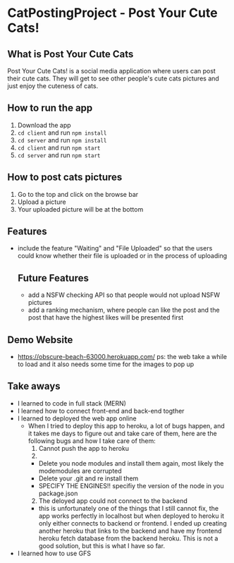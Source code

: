 # CatPostingProject - Post Your Cute Cats!


## What is Post Your Cute Cats
Post Your Cute Cats! is a social media application where users can post their cute cats. They will get to see other people's cute cats pictures and just enjoy the cuteness of cats.


## How to run the app
1. Download the app
2. `cd client` and run `npm install`
3. `cd server` and run `npm install`
4. `cd client` and run `npm start`
5. `cd server` and run `npm start`

## How to post cats pictures
1. Go to the top and click on the browse bar
2. Upload a picture
3. Your uploaded picture will be at the bottom

## Features
- include the feature "Waiting" and "File Uploaded" so that the users could know whether their file is uploaded or in the process of uploading

  ## Future Features
  
  - add a NSFW checking API so that people would not upload NSFW pictures
  - add a ranking mechanism, where people can like the post and the post that have the highest likes will be presented first
 
## Demo Website
- https://obscure-beach-63000.herokuapp.com/
ps: the web take a while to load and it also needs some time for the images to pop up

## Take aways
- I learned to code in full stack (MERN)
- I learned how to connect front-end and back-end togther
- I learned to deployed the web app online
  - When I tried to deploy this app to heroku, a lot of bugs happen, and it takes me days to figure out and take care of them, here are the following bugs and how I take care of them:
    1. Cannot push the app to heroku  
      2. 
      - Delete you node modules and install them again, most likely the modemodules are corrupted
      - Delete your .git and re install them
      - SPECIFY THE ENGINES!! specifiy the version of the node in you package.json
    2. The deloyed app could not connect to the backend
      - this is unfortunately one of the things that I still cannot fix, the app works perfectly in localhost but when deployed to heroku it only either connects to backend or frontend. I ended up creating another heroku that links to the backend and have my frontend heroku fetch database from the backend heroku. This is not a good solution, but this is what I have so far.
- I learned how to use GFS

